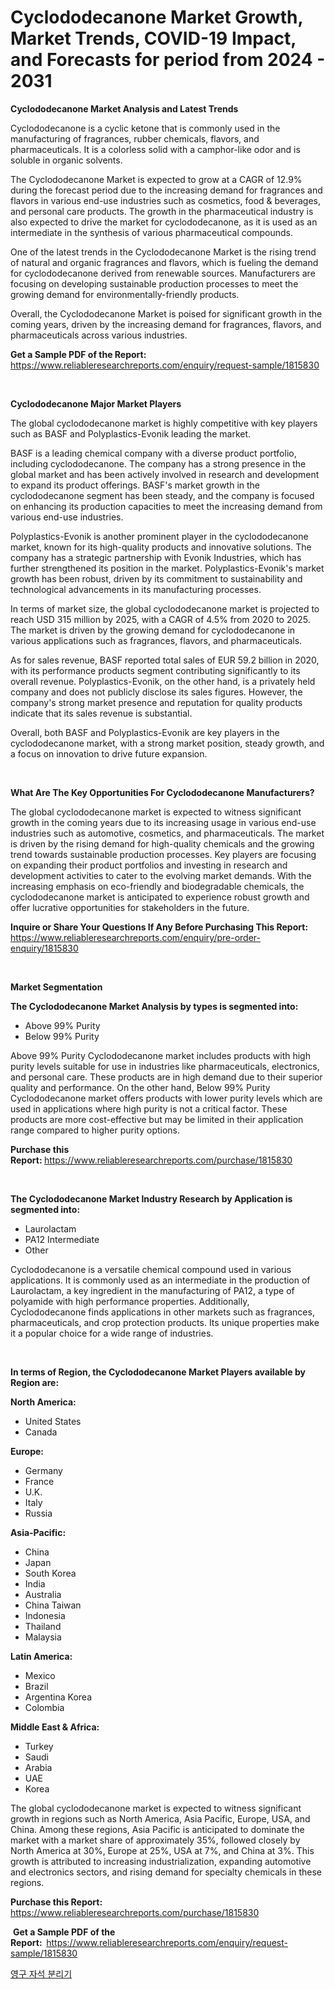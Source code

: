<p><h1>Cyclododecanone Market Growth, Market Trends, COVID-19 Impact, and Forecasts for period from 2024 - 2031</h1></p><p><strong>Cyclododecanone Market Analysis and Latest Trends</strong></p>
<p><p>Cyclododecanone is a cyclic ketone that is commonly used in the manufacturing of fragrances, rubber chemicals, flavors, and pharmaceuticals. It is a colorless solid with a camphor-like odor and is soluble in organic solvents.</p><p>The Cyclododecanone Market is expected to grow at a CAGR of 12.9% during the forecast period due to the increasing demand for fragrances and flavors in various end-use industries such as cosmetics, food & beverages, and personal care products. The growth in the pharmaceutical industry is also expected to drive the market for cyclododecanone, as it is used as an intermediate in the synthesis of various pharmaceutical compounds.</p><p>One of the latest trends in the Cyclododecanone Market is the rising trend of natural and organic fragrances and flavors, which is fueling the demand for cyclododecanone derived from renewable sources. Manufacturers are focusing on developing sustainable production processes to meet the growing demand for environmentally-friendly products.</p><p>Overall, the Cyclododecanone Market is poised for significant growth in the coming years, driven by the increasing demand for fragrances, flavors, and pharmaceuticals across various industries.</p></p>
<p><strong>Get a Sample PDF of the Report:&nbsp;</strong> <a href="https://www.reliableresearchreports.com/enquiry/request-sample/1815830">https://www.reliableresearchreports.com/enquiry/request-sample/1815830</a></p>
<p>&nbsp;</p>
<p><strong>Cyclododecanone Major Market Players</strong></p>
<p><p>The global cyclododecanone market is highly competitive with key players such as BASF and Polyplastics-Evonik leading the market. </p><p>BASF is a leading chemical company with a diverse product portfolio, including cyclododecanone. The company has a strong presence in the global market and has been actively involved in research and development to expand its product offerings. BASF's market growth in the cyclododecanone segment has been steady, and the company is focused on enhancing its production capacities to meet the increasing demand from various end-use industries.</p><p>Polyplastics-Evonik is another prominent player in the cyclododecanone market, known for its high-quality products and innovative solutions. The company has a strategic partnership with Evonik Industries, which has further strengthened its position in the market. Polyplastics-Evonik's market growth has been robust, driven by its commitment to sustainability and technological advancements in its manufacturing processes.</p><p>In terms of market size, the global cyclododecanone market is projected to reach USD 315 million by 2025, with a CAGR of 4.5% from 2020 to 2025. The market is driven by the growing demand for cyclododecanone in various applications such as fragrances, flavors, and pharmaceuticals.</p><p>As for sales revenue, BASF reported total sales of EUR 59.2 billion in 2020, with its performance products segment contributing significantly to its overall revenue. Polyplastics-Evonik, on the other hand, is a privately held company and does not publicly disclose its sales figures. However, the company's strong market presence and reputation for quality products indicate that its sales revenue is substantial.</p><p>Overall, both BASF and Polyplastics-Evonik are key players in the cyclododecanone market, with a strong market position, steady growth, and a focus on innovation to drive future expansion.</p></p>
<p>&nbsp;</p>
<p><strong>What Are The Key Opportunities For Cyclododecanone Manufacturers?</strong></p>
<p><p>The global cyclododecanone market is expected to witness significant growth in the coming years due to its increasing usage in various end-use industries such as automotive, cosmetics, and pharmaceuticals. The market is driven by the rising demand for high-quality chemicals and the growing trend towards sustainable production processes. Key players are focusing on expanding their product portfolios and investing in research and development activities to cater to the evolving market demands. With the increasing emphasis on eco-friendly and biodegradable chemicals, the cyclododecanone market is anticipated to experience robust growth and offer lucrative opportunities for stakeholders in the future.</p></p>
<p><strong>Inquire or Share Your Questions If Any Before Purchasing This Report:</strong> <a href="https://www.reliableresearchreports.com/enquiry/pre-order-enquiry/1815830">https://www.reliableresearchreports.com/enquiry/pre-order-enquiry/1815830</a></p>
<p>&nbsp;</p>
<p><strong>Market Segmentation</strong></p>
<p><strong>The Cyclododecanone Market Analysis by types is segmented into:</strong></p>
<p><ul><li>Above 99% Purity</li><li>Below 99% Purity</li></ul></p>
<p><p>Above 99% Purity Cyclododecanone market includes products with high purity levels suitable for use in industries like pharmaceuticals, electronics, and personal care. These products are in high demand due to their superior quality and performance. On the other hand, Below 99% Purity Cyclododecanone market offers products with lower purity levels which are used in applications where high purity is not a critical factor. These products are more cost-effective but may be limited in their application range compared to higher purity options.</p></p>
<p><strong>Purchase this Report:&nbsp;</strong><a href="https://www.reliableresearchreports.com/purchase/1815830">https://www.reliableresearchreports.com/purchase/1815830</a></p>
<p>&nbsp;</p>
<p><strong>The Cyclododecanone Market Industry Research by Application is segmented into:</strong></p>
<p><ul><li>Laurolactam</li><li>PA12 Intermediate</li><li>Other</li></ul></p>
<p><p>Cyclododecanone is a versatile chemical compound used in various applications. It is commonly used as an intermediate in the production of Laurolactam, a key ingredient in the manufacturing of PA12, a type of polyamide with high performance properties. Additionally, Cyclododecanone finds applications in other markets such as fragrances, pharmaceuticals, and crop protection products. Its unique properties make it a popular choice for a wide range of industries.</p></p>
<p>&nbsp;</p>
<p><strong>In terms of Region, the Cyclododecanone Market Players available by Region are:</strong></p>
<p>
    <p> <strong> North America: </strong>
        <ul>
            <li>United States</li>
            <li>Canada</li>
        </ul>
        </p> 
    <p> <strong> Europe: </strong>
        <ul>
            <li>Germany</li>
            <li>France</li>
            <li>U.K.</li>
            <li>Italy</li>
            <li>Russia</li>
        </ul>
        </p> 
    <p> <strong> Asia-Pacific: </strong>
        <ul>
            <li>China</li>
            <li>Japan</li>
            <li>South Korea</li>
            <li>India</li>
            <li>Australia</li>
            <li>China Taiwan</li>
            <li>Indonesia</li>
            <li>Thailand</li>
            <li>Malaysia</li>
        </ul>
        </p> 
    <p> <strong> Latin America: </strong>
        <ul>
            <li>Mexico</li>
            <li>Brazil</li>
            <li>Argentina Korea</li>
            <li>Colombia</li>
        </ul>
        </p> 
    <p> <strong> Middle East & Africa: </strong>
        <ul>
            <li>Turkey</li>
            <li>Saudi</li>
            <li>Arabia</li>
            <li>UAE</li>
            <li>Korea</li>
        </ul>
    </p>
    </p>
<p><p>The global cyclododecanone market is expected to witness significant growth in regions such as North America, Asia Pacific, Europe, USA, and China. Among these regions, Asia Pacific is anticipated to dominate the market with a market share of approximately 35%, followed closely by North America at 30%, Europe at 25%, USA at 7%, and China at 3%. This growth is attributed to increasing industrialization, expanding automotive and electronics sectors, and rising demand for specialty chemicals in these regions.</p></p>
<p><strong>Purchase this Report: </strong><a href="https://www.reliableresearchreports.com/purchase/1815830">https://www.reliableresearchreports.com/purchase/1815830</a></p>
<p>&nbsp;<strong>Get a Sample PDF of the Report:&nbsp;&nbsp;</strong><a href="https://www.reliableresearchreports.com/enquiry/request-sample/1815830">https://www.reliableresearchreports.com/enquiry/request-sample/1815830</a></p>
<p><strong></strong></p>
<p><p><a href="https://github.com/oajzkywllm460/Market-Research-Report-List-1/blob/main/3642023192022.md">영구 자석 분리기</a></p></p>